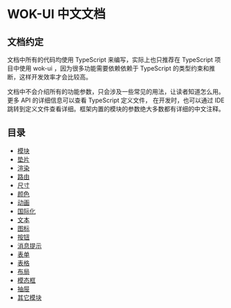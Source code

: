 # WOK-UI 中文文档

## 文档约定

文档中所有的代码均使用 TypeScript 来编写，实际上也只推荐在 TypeScript 项目中使用 wok-ui ，因为很多功能需要依赖依赖于
TypeScript 的类型约束和推断，这样开发效率才会比较高。

文档中不会介绍所有的功能参数，只会涉及一些常见的用法，让读者知道怎么用。更多 API 的详细信息可以查看 TypeScript 定义文件，
在开发时，也可以通过 IDE 跳转到定义文件查看详细。框架内置的模块的参数绝大多数都有详细的中文注释。

## 目录

- [模块](./module.md)
- [垫片](./spacer.md)
- [渲染](./rendering.md)
- [路由](./router.md)
- [尺寸](./size.md)
- [颜色](./color.md)
- [动画](./animate.md)
- [国际化](./i18n.md)
- [文本](./text.md)
- [图标](./icon.md)
- [按钮](./button.md)
- [消息提示](./message.md)
- [表单](./form.md)
- [表格](./table.md)
- [布局](./layout.md)
- [模态框](./modal.md)
- [抽屉](./drawer.md)
- [其它模块](./others.md)
